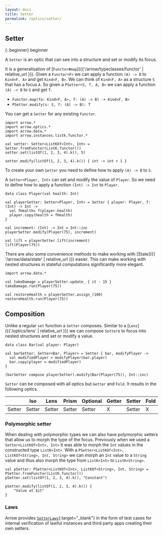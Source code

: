 ```yaml
---
layout: docs
title: Setter
permalink: /optics/setter/
---
```


## Setter

{:.beginner}
beginner

A `Setter` is an optic that can see into a structure and set or modify its focus.

It is a generalisation of [`Functor#map`]({{'/arrow/typeclasses/functor' | relative_url }}). Given a `Functor<F>` we can apply a function `(A) -> B` to `Kind<F, A>` and get `Kind<F, B>`. We can think of `Kind<F, A>` as a structure `S` that has a focus `A`.
So given a `PSetter<S, T, A, B>` we can apply a function `(A) -> B` to `S` and get `T`.

- `Functor.map(fa: Kind<F, A>, f: (A) -> B) -> Kind<F, B>`
- `PSetter.modify(s: S, f: (A) -> B): T`

You can get a `Setter` for any existing `Functor`.

```kotlin:ank
import arrow.*
import arrow.optics.*
import arrow.data.*
import arrow.instances.listk.functor.*

val setter: Setter<ListKOf<Int>, Int> = Setter.fromFunctor(ListK.functor())
setter.set(listOf(1, 2, 3, 4).k(), 5)
```
```kotlin:ank
setter.modify(listOf(1, 2, 3, 4).k()) { int -> int + 1 }
```

To create your own `Setter` you need to define how to apply `(A) -> B` to `S`.

A `Setter<Player, Int>` can set and modify the value of `Player`. So we need to define how to apply a function `(Int) -> Int` to `Player`.

```kotlin:ank
data class Player(val health: Int)

val playerSetter: Setter<Player, Int> = Setter { player: Player, f: (Int) -> Int ->
  val fHealth= f(player.health)
  player.copy(health = fHealth)
}
```
```kotlin:ank
val increment: (Int) -> Int = Int::inc
playerSetter.modify(Player(75), increment)
```
```kotlin:ank
val lift = playerSetter.lift(increment)
lift(Player(75))
```

There are also some convenience methods to make working with [State]({{ '/arrow/data/state' | relative_url }}) easier.
This can make working with nested structures in stateful computations significantly more elegant.

```kotlin:ank
import arrow.data.*

val takeDamage = playerSetter.update_ { it - 15 }
takeDamage.run(Player(75))
```

```kotlin:ank
val restoreHealth = playerSetter.assign_(100)
restoreHealth.run(Player(75))
```

## Composition

Unlike a regular `set` function a `Setter` composes. Similar to a [`Lens`]({{'/optics/lens' | relative_url }}) we can compose `Setter`s to focus into nested structures and set or modify a value.

```kotlin:ank
data class Bar(val player: Player)

val barSetter: Setter<Bar, Player> = Setter { bar, modifyPlayer ->
  val modifiedPlayer = modifyPlayer(bar.player)
  bar.copy(player = modifiedPlayer)
}

(barSetter compose playerSetter).modify(Bar(Player(75)), Int::inc)
```

`Setter` can be composed with all optics but `Getter` and `Fold`. It results in the following optics.

|   | Iso | Lens | Prism |Optional | Getter | Setter | Fold | Traversal |
| --- | --- | --- | --- |--- | --- | --- | --- | --- |
| Setter | Setter | Setter | Setter | Setter | X | Setter | X | Setter |

### Polymorphic setter

When dealing with polymorphic types we can also have polymorphic setters that allow us to morph the type of the focus.
Previously when we used a `Setter<ListKOf<Int>, Int>` it was able to morph the `Int` values in the constructed type `ListK<Int>`.
With a `PSetter<ListKOf<Int>, ListKOf<String>, Int, String>` we can morph an `Int` value to a `String` value and thus also morph the type from `ListK<Int>` to `ListK<String>`.

```kotlin:ank
val pSetter: PSetter<ListKOf<Int>, ListKOf<String>, Int, String> = PSetter.fromFunctor(ListK.functor())
pSetter.set(listOf(1, 2, 3, 4).k(), "Constant")
```
```kotlin:ank
pSetter.modify(listOf(1, 2, 3, 4).k()) {
    "Value at $it"
}
```

### Laws

Arrow provides [`SetterLaws`][setter_laws_source]{:target="_blank"} in the form of test cases for internal verification of lawful instances and third party apps creating their own setters.

[setter_laws_source]: https://github.com/arrow-kt/arrow/blob/master/modules/core/arrow-test/src/main/kotlin/arrow/test/laws/SetterLaws.kt
